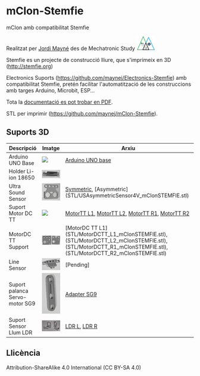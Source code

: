 # mClon-Stemfie

mClon amb compatibilitat Stemfie

Realitzat per [Jordi Mayné](https://github.com/maynej) des de Mechatronic Study <img src="Imatges/Logo3senseFons.png" width="50" />

Stemfie es un projecte de construcció lliure, que s'imprimeix en 3D (http://stemfie.org) 

Electronics Suports (https://github.com/maynej/Electronics-Stemfie) amb compatibilitat Stemfie, pretén facilitar l'automatització de les construccions amb targes Arduino, Microbit, ESP...

Tota la [documentació es pot trobar en PDF](https://github.com/maynej/Electronics-Stemfie/tree/main/Doc).

STL per imprimir (https://github.com/maynej/mClon-Stemfie).

## Suports 3D
  
Descripció         | Imatge          | Arxiu         
------------- | ------------- | ------------- 
Arduino UNO Base |![](ArduinoUNOBase.png) | [Arduino UNO base](ArduinoUNOBase_mClonSTEMFIE.stl)
Holder Li-ion 18650|![](Imatges/18650Holder.png) | [](18650Holder_mClonSTEMFIE.stl)
Ultra Sound Sensor |![](Imatges/USSymmetricSensor4V.png)| [Symmetric](STL/USSymmetricSensor4V_mClonSTEMFIE.stl), [Asymmetric] (STL/USAsymmetricSensor4V_mClonSTEMFIE.stl)
Suport Motor DC TT|![](Imatges/MotorTT.png) |[MotorTT L1](Motors/MotorDC_TT_L1_mClonSTEMFIE.stl), [MotorTT L2](Motors/MotorDC_TT_L2_mClonSTEMFIE.stl), [MotorTT R1](Motors/MotorDC_TT_R1_mClonSTEMFIE.stl), [MotorTT R2](Motors/MotorDC_TT_R2_mClonSTEMFIE.stl) 
MotorDC TT Support |![](/Imatges/MotorSupport.png) |[MotorDC TT L1] (STL/MotorDCTT_L1_mClonSTEMFIE.stl), (STL/MotorDCTT_L2_mClonSTEMFIE.stl), (STL/MotorDCTT_R1_mClonSTEMFIE.stl), (STL/MotorDCTT_R2_mClonSTEMFIE.stl) 
Line Sensor |![](Imatges/LineSensor.png) | [Pending]
Suport palanca Servo-motor SG9|![](Imatges/Adapter.png) |[Adapter SG9](ServoMount/Servo9GAdapter_Stemfie.stl)
Suport Sensor Llum LDR|![](Imatges/LDR.png) | [LDR L](SensorsMount/LDRSensorL_STEMFIE.stl), [LDR R](SensorsMount/LDRSensorL_STEMFIE.stl)

## Llicència

Attribution-ShareAlike 4.0 International (CC BY-SA 4.0)
